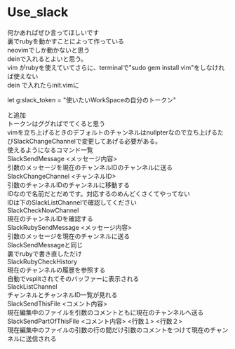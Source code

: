 # Use_slack

何かあればぜひ言ってほしいです<br>
裏でrubyを動かすことによって作っている<br>
neovimでしか動かないと思う<br>
deinで入れるとよいと思う。<br>
vim がrubyを使えていてさらに、terminalで"sudo gem install vim"をしなければ使えない<br>
dein で入れたらinit.vimに<br>

 let g:slack_token = "使いたいWorkSpaceの自分のトークン"

と追加<br>
トークンはググればでてくると思う<br>
vimを立ち上げるときのデフォルトのチャンネルはnullpterなので立ち上げるたびSlackChangeChannelで変更してあげる必要がある。<br>
使えるようになるコマンド一覧<br>
    SlackSendMessage <メッセージ内容><br>
        引数のメッセージを現在のチャンネルIDのチャンネルに送る<br>
    SlackChangeChannel <チャンネルID><br>
        引数のチャンネルIDのチャンネルに移動する<br>
        IDなので名前だとだめです。対応するのめんどくさくてやってない<br>
        IDは下のSlackListChannelで確認してください<br>
    SlackCheckNowChannel<br>
        現在のチャンネルIDを確認する<br>
    SlackRubySendMessage <メッセージ内容><br>
        引数のメッセージを現在のチャンネルに送る<br>
        SlackSendMessageと同じ<br>
        裏でrubyで書き直しただけ<br>
    SlackRubyCheckHistory<br>
        現在のチャンネルの履歴を参照する<br>
        自動でvsplitされてそのバッファーに表示される<br>
    SlackListChannel<br>
        チャンネルとチャンネルID一覧が見れる<br>
    SlackSendThisFile <コメント内容><br>
        現在編集中のファイルを引数のコメントともに現在のチャンネルへ送る<br>
    SlackSendPartOfThisFile <コメント内容> <行数１> <行数２><br>
        現在編集中のファイルの引数の行の間だけ引数のコメントをつけて現在のチャンネルに送信される<br>
